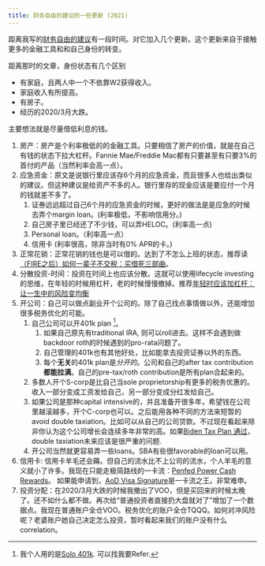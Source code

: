```yaml
---
title: 财务自由的建议的一些更新 (2021)
---
```


距离我写的[财务自由的建议](https://chaoxuprime.com/pages/financial-cn.html)有一段时间。对它加入几个更新。这个更新来自于接触更多的金融工具和和自己身份的转变。

距离那时的文章，身份状态有几个区别

- 有家庭，且两人中一个不依靠W2获得收入。
- 家庭收入有所提高。
- 有房子。
- 经历的2020/3月大跌。

主要想法就是尽量借低利息的钱。

1. 房产：房产是个利率极低的的金融工具。只要相信了房产的价值，就是在自己有钱的状态下拉大杠杆。Fannie Mae/Freddie Mac都有只要甚至有只要3%的首付的产品（当然利率会高一点）。
2. 应急资金：原文是说银行里应该存6个月的应急资金，而且很多人也给出类似的建议。但这种建议是给资产不多的人。银行里存的现金应该是要应付一个月的钱就差不多了。
    1. 证券远远超过自己6个月的应急资金的时候，更好的做法是是应急的时候去弄个margin loan。(利率极低，不影响信用分。)
    2. 自己房子里已经还了不少钱，可以弄HELOC。(利率高一点)
    3. Personal loan。（利率高一点）
    4. 信用卡 (利率很高，除非当时有0% APR的卡。)
3. 正常花销：正常花销的钱也是可以借的。达到了不怎么上班的状态，推荐读[（FIRE之后）如何一辈子不交税：买借死三部曲](https://www.physixfan.com/firezhihouruheyibeizibujiaoshuimaijiesisanbuqu/)。
4. 分散投资-时间：投资在时间上也应该分散。这就可以使用lifecycle investing的思维，在年轻的时候用杠杆，老的时候慢慢撤掉。推荐[年轻时应该加杠杆：让一生中的风险变均衡](https://www.physixfan.com/nianqingshiyinggaijiagangganrangyishengzhongdefengxianbianjunheng/)
5. 开公司：自己可以做点副业开个公司的。除了自己找点事情做以外，还能增加很多税务优化的可能。
    1. 自己公司可以开401k plan [^solo401k]。
        1. 如果自己原先有traditional IRA, 则可以roll进去。这样不会遇到做backdoor roth的时候遇到的pro-rata问题了。
        2. 自己管理的401k也有其他好处，比如能拿去投资证券以外的东西。
        3. 每个**无关**的401k plan是*分开的*。公司和自己的after tax contribution**都能拉满**。自己的pre-tax/roth contribution是所有plan合起来的。
    2. 多数人开个S-corp是比自己当sole proprietorship有更多的税务优惠的。收入一部分变成工资发给自己，另一部分变成分红发给自己。
    3. 如果公司是那种capital intensive的，并且准备开很多年，希望钱在公司里越滚越多，开个C-corp也可以。之后能用各种不同的方法来短暂的avoid double taxiation。比如可以从自己的公司贷款。不过现在看起来除非你认为这个公司增长会连续多年非常的高。如果[Biden Tax Plan 通过](https://taxfoundation.org/double-taxation-of-corporate-income/)，double taxiation未来应该是很严重的问题.
    4. 开公司当然就更容易弄一些loans。SBA有些很favorable的loan可以用。
6. 信用卡: 信用卡羊毛还会薅。但自己的流水比不上公司的流水，个人羊毛的意义就小了许多。我现在只能走极简路线的一卡流：[Penfed Power Cash Rewards](https://www.penfed.org/credit-cards/power-cash-rewards-visa)。 如果能申请到，[AoD Visa Signature](https://www.aodfcu.com/visa-signature-credit-card/)是一卡流之王。非常难申。
7. 投资分配：在2020/3月大跌的时候我撤出了VOO，但是买回来的时候太晚了。还不如什么都不做。再次给“普通投资者直接扔大盘就对了”增加了一个数据点。我现在普通账户全仓VOO。税务优化的账户全仓TQQQ。如何对冲风险呢？老婆账户她自己决定怎么投资，暂时看起来我们的账户没有什么correlation。


[^solo401k]: 我个人用的是[Solo 401k](https://www.solo401k.com/). 可以找我要Refer. 
